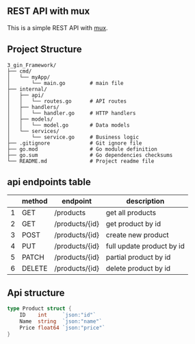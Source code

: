 ## REST API with mux

This is a simple REST API with [mux](https://github.com/gorilla/mux).
 ## Project Structure
 
```plaintext
3_gin_Framework/
├── cmd/
│   └── myApp/
│       └── main.go        # main file
├── internal/
│   ├── api/
│   │   └── routes.go      # API routes 
│   ├── handlers/
│   │   └── handler.go     # HTTP handlers
│   ├── models/
│   │   └── model.go       # Data models
│   └── services/
│       └── service.go     # Business logic 
├── .gitignore             # Git ignore file
├── go.mod                 # Go module definition
├── go.sum                 # Go dependencies checksums
└── README.md              # Project readme file
```
## api endpoints table

|     | method | endpoint       | description               |
| --- | ------ | -------------- | ------------------------- |
| 1   | GET    | /products      | get all products          |
| 2   | GET    | /products/{id} | get product by id         |
| 3   | POST   | /products/{id} | create new product        |
| 4   | PUT    | /products/{id} | full update product by id |
| 5   | PATCH  | /products/{id} | partial product by id     |
| 6   | DELETE | /products/{id} | delete product by id      |

## Api structure

```go
type Product struct {
	ID    int     `json:"id"`
	Name  string  `json:"name"`
	Price float64 `json:"price"`
}

```
